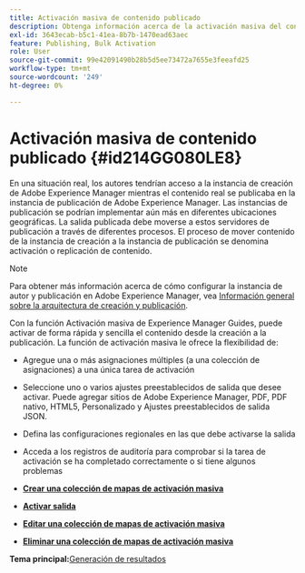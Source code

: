 ```yaml
---
title: Activación masiva de contenido publicado
description: Obtenga información acerca de la activación masiva del contenido publicado. Conozca las ventajas de la función de activación masiva en las guías de AEM.
exl-id: 3643ecab-b5c1-41ea-8b7b-1470ead63aec
feature: Publishing, Bulk Activation
role: User
source-git-commit: 99e42091490b28b5d5ee73472a7655e3feeafd25
workflow-type: tm+mt
source-wordcount: '249'
ht-degree: 0%

---
```


# Activación masiva de contenido publicado {#id214GG080LE8}

En una situación real, los autores tendrían acceso a la instancia de creación de Adobe Experience Manager mientras el contenido real se publicaba en la instancia de publicación de Adobe Experience Manager. Las instancias de publicación se podrían implementar aún más en diferentes ubicaciones geográficas. La salida publicada debe moverse a estos servidores de publicación a través de diferentes procesos. El proceso de mover contenido de la instancia de creación a la instancia de publicación se denomina activación o replicación de contenido.

>[!NOTE]
>
> Para obtener más información acerca de cómo configurar la instancia de autor y publicación en Adobe Experience Manager, vea [Información general sobre la arquitectura de creación y publicación](https://experienceleague.adobe.com/docs/experience-manager-screens/user-guide/administering/author-publish/author-publish-architecture-overview.html?lang=en#prerequisites).

Con la función Activación masiva de Experience Manager Guides, puede activar de forma rápida y sencilla el contenido desde la creación a la publicación. La función de activación masiva le ofrece la flexibilidad de:

- Agregue una o más asignaciones múltiples \(a una colección de asignaciones\) a una única tarea de activación

- Seleccione uno o varios ajustes preestablecidos de salida que desee activar. Puede agregar sitios de Adobe Experience Manager, PDF, PDF nativo, HTML5, Personalizado y
Ajustes preestablecidos de salida JSON.


- Defina las configuraciones regionales en las que debe activarse la salida

- Acceda a los registros de auditoría para comprobar si la tarea de activación se ha completado correctamente o si tiene algunos problemas


- **[Crear una colección de mapas de activación masiva](conf-bulk-activation-create-map-collection.md)**

- **[Activar salida](conf-bulk-activation-publish-map-collection.md)**

- **[Editar una colección de mapas de activación masiva](conf-bulk-activation-edit-map-collection.md)**

- **[Eliminar una colección de mapas de activación masiva](conf-bulk-activation-delete-map-collection.md)**


**Tema principal:**&#x200B;[ Generación de resultados](generate-output.md)
